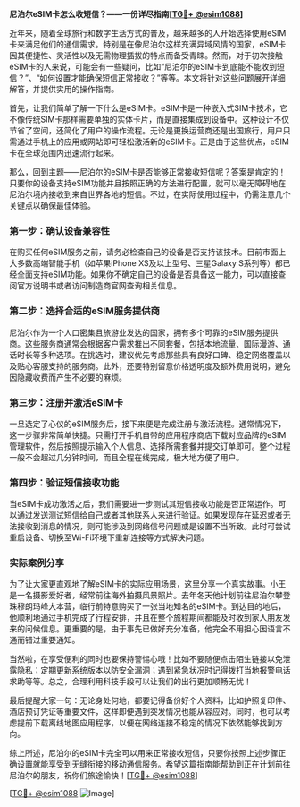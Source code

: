 **尼泊尔eSIM卡怎么收短信？——一份详尽指南[[TG💪+ @esim1088](https://t.me/s/esim1088)]**

近年来，随着全球旅行和数字生活方式的普及，越来越多的人开始选择使用eSIM卡来满足他们的通信需求。特别是在像尼泊尔这样充满异域风情的国家，eSIM卡因其便捷性、灵活性以及无需物理插拔的特点而备受青睐。然而，对于初次接触eSIM卡的人来说，可能会有一些疑问，比如“尼泊尔的eSIM卡到底能不能收到短信？”、“如何设置才能确保短信正常接收？”等等。本文将针对这些问题展开详细解答，并提供实用的操作指南。

首先，让我们简单了解一下什么是eSIM卡。eSIM卡是一种嵌入式SIM卡技术，它不像传统SIM卡那样需要单独的实体卡片，而是直接集成到设备中。这种设计不仅节省了空间，还简化了用户的操作流程。无论是更换运营商还是出国旅行，用户只需通过手机上的应用或网站即可轻松激活新的eSIM卡。正是由于这些优点，eSIM卡在全球范围内迅速流行起来。

那么，回到主题——尼泊尔的eSIM卡是否能够正常接收短信呢？答案是肯定的！只要你的设备支持eSIM功能并且按照正确的方法进行配置，就可以毫无障碍地在尼泊尔境内接收到来自世界各地的短信。不过，在实际使用过程中，仍需注意几个关键点以确保最佳体验。

### 第一步：确认设备兼容性

在购买任何eSIM服务之前，请务必检查自己的设备是否支持该技术。目前市面上大多数高端智能手机（如苹果iPhone XS及以上型号、三星Galaxy S系列等）都已经全面支持eSIM功能。如果你不确定自己的设备是否具备这一能力，可以直接查阅官方说明书或者访问制造商官网查询相关信息。

### 第二步：选择合适的eSIM服务提供商

尼泊尔作为一个人口密集且旅游业发达的国家，拥有多个可靠的eSIM服务提供商。这些服务商通常会根据客户需求推出不同套餐，包括本地流量、国际漫游、通话时长等多种选项。在挑选时，建议优先考虑那些具有良好口碑、稳定网络覆盖以及贴心客服支持的服务商。此外，还要特别留意价格透明度及额外费用说明，避免因隐藏收费而产生不必要的麻烦。

### 第三步：注册并激活eSIM卡

一旦选定了心仪的eSIM服务后，接下来便是完成注册与激活流程。通常情况下，这一步骤非常简单快捷。只需打开手机自带的应用程序商店下载对应品牌的eSIM管理软件，然后按照提示输入个人信息、选择所需套餐并提交订单即可。整个过程一般不会超过几分钟时间，而且全程在线完成，极大地方便了用户。

### 第四步：验证短信接收功能

当eSIM卡成功激活之后，我们需要进一步测试其短信接收功能是否正常运作。可以通过发送测试短信给自己或者其他联系人来进行验证。如果发现存在延迟或者无法接收到消息的情况，则可能涉及到网络信号问题或是设置不当所致。此时可尝试重启设备、切换至Wi-Fi环境下重新连接等方式解决问题。

### 实际案例分享

为了让大家更直观地了解eSIM卡的实际应用场景，这里分享一个真实故事。小王是一名摄影爱好者，经常前往海外拍摄风景照片。去年冬天他计划前往尼泊尔攀登珠穆朗玛峰大本营，临行前特意购买了一张当地知名的eSIM卡。到达目的地后，他顺利地通过手机完成了行程安排，并且在整个旅程期间都能及时收到家人朋友发来的问候信息。更重要的是，由于事先已做好充分准备，他完全不用担心因语言不通而错过重要通知。

当然啦，在享受便利的同时也要保持警惕心哦！比如不要随便点击陌生链接以免泄露隐私；定期更新系统版本以防安全漏洞；遇到紧急状况时记得拨打当地报警电话求助等等。总之，合理利用科技手段可以让我们的出行更加顺畅无忧！

最后提醒大家一句：无论身处何地，都要记得备份好个人资料，比如护照复印件、酒店预订凭证等重要文件，这样即便遇到突发情况也能从容应对。同时，也可以考虑提前下载离线地图应用程序，以便在网络连接不稳定的情况下依然能够找到方向。

综上所述，尼泊尔的eSIM卡完全可以用来正常接收短信，只要你按照上述步骤正确设置就能享受到无缝衔接的移动通信服务。希望这篇指南能帮助到正在计划前往尼泊尔的朋友，祝你们旅途愉快！[[TG💪+ @esim1088](https://t.me/s/esim1088)]

[[TG💪+ @esim1088](https://t.me/s/esim1088) ![Image](https://i.postimg.cc/4NQfJmqS/Snipaste-2025-05-13-00-14-12.png)]